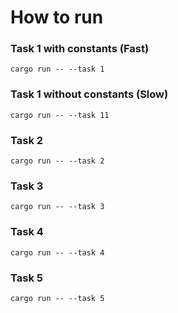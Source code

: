 # How to run

### Task 1 with constants (Fast)

`cargo run -- --task 1`

### Task 1 without constants (Slow)

`cargo run -- --task 11`

### Task 2

`cargo run -- --task 2`

### Task 3

`cargo run -- --task 3`

### Task 4

`cargo run -- --task 4`

### Task 5

`cargo run -- --task 5`
